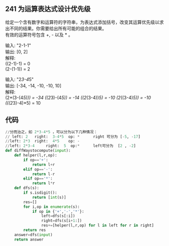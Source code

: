 ## 241 为运算表达式设计优先级

给定一个含有数字和运算符的字符串，为表达式添加括号，改变其运算优先级以求出不同的结果。你需要给出所有可能的组合的结果。\
有效的运算符号包含 +, - 以及 * 。

输入: "2-1-1"\
输出: [0, 2]\
解释: \
((2-1)-1) = 0 \
(2-(1-1)) = 2

输入: "2*3-4*5"\
输出: [-34, -14, -10, -10, 10]\
解释: \
(2*(3-(4*5))) = -34
((2*3)-(4*5)) = -14 
((2*(3-4))*5) = -10 
(2*((3-4)*5)) = -10 
(((2*3)-4)*5) = 10

## 代码

```Python
//分而治之，如 2*3-4*5 ，可以分为以下几种情况：
// left: 2   right:  3-4*5  op: *      right 可分为 [-5, -17]
//left: 2*3  right:  4*5    op: -
//left: 2*3-4     right:  5  op:*      left可分为  [2 , -2]
def diffWaystocompute(input):
    def helper(l,r,op):
        if op=='+':
            return l+r
        elif op=='-':
            return l-r
        elif op=='*':
            return l*r
    def dfs(s):
        if s.isdigit():
            return [int(s)]
        res=[]
        for i,op in enumerate(s):
            if op in {'+','-','*'}:
                left=dfs(s[:i])
                right=dfs(s[i+1:])
                res+=[helper(l,r,op) for l in left for r in right]
        return res
    answer=dfs(input)
    return answer
```
